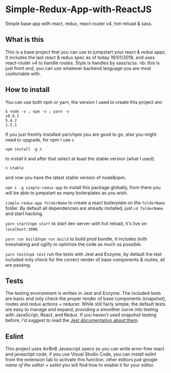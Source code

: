 # Simple-Redux-App-with-ReactJS

Simple base app with react, redux, react-router v4, hot-reload &amp; sass.

## What is this
This is a base project that you can use to jumpstart your react & redux apps.
It includes the last react & redux spec as of today 19/01/2018, and uses react-router v4 to handle routes.
Style is handles by sass/scss.
nb: this is just front end, you can use whatever backend language you are most confortable with.

## How to install
You can use both npm or yarn, the version I used to create this project are:

```
$ node -v ; npm -v ; yarn -v
v8.8.1
5.4.2
1.2.1
```
If you just freshly installed yarn/npm you are good to go, else you might need to upgrade, for npm I use `n`

```
npm install -g n
```
to install it and after that select at least the stable version (what I used).

```
n stable
```

and now you have the latest stable version of node&npm.


`npm i -g simple-redux-app` to install this package globally, from there you will be able to jumpstart as many boilerplates as you wish.


`simple-redux-app folderName` to create a react boilerplate on the `folderName` folder. By default all dependencies are already installed, just `cd folderName` and start hacking.


`yarn start`/`npm start` to start dev server with hot reload, it's live on `localhost:3000`.


`yarn run build`/`npm run build` to build prod bundle, it includes both treeshaking and uglify to optimize the code as much as possible.


`yarn test`/`npm test` run the tests with Jest and Enzyme, by default the test included only check for the correct render of base components & routes, all are passing.


## Tests

The testing environment is written in Jest and Enzyme.
The included tests are basic and only check the proper render of base components (snapshot), routes and redux actions + reducer.
While still fairly simple, the default tests are easy to manage and expand, providing a smoother curve into testing with JavaScript, React, and Redux. If you haven't used snapshot testing before, I'd suggest to read the [Jest documentation about them](https://facebook.github.io/jest/docs/snapshot-testing.html).


## Eslint

This project uses AirBnB Javascript specs so you can write error-free react and javasctipt code, if you use Visual Studio Code, you can install eslint from the extension tab to activate this function, other editors just google _name of the editor + eslint_ you will find how to enable it for your editor.

